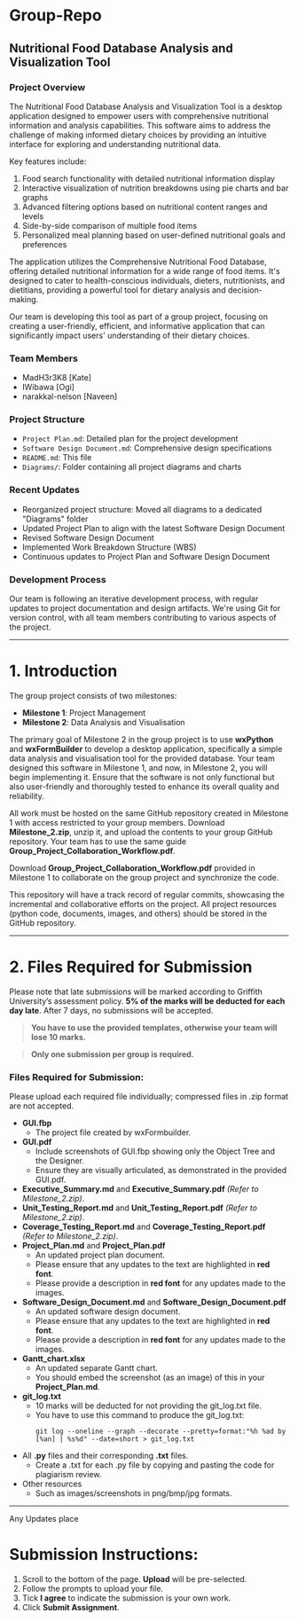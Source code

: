 ﻿# Group-Repo

## Nutritional Food Database Analysis and Visualization Tool

### Project Overview

The Nutritional Food Database Analysis and Visualization Tool is a desktop application designed to empower users with comprehensive nutritional information and analysis capabilities. This software aims to address the challenge of making informed dietary choices by providing an intuitive interface for exploring and understanding nutritional data.

Key features include:
1. Food search functionality with detailed nutritional information display
2. Interactive visualization of nutrition breakdowns using pie charts and bar graphs
3. Advanced filtering options based on nutritional content ranges and levels
4. Side-by-side comparison of multiple food items
5. Personalized meal planning based on user-defined nutritional goals and preferences

The application utilizes the Comprehensive Nutritional Food Database, offering detailed nutritional information for a wide range of food items. It's designed to cater to health-conscious individuals, dieters, nutritionists, and dietitians, providing a powerful tool for dietary analysis and decision-making.

Our team is developing this tool as part of a group project, focusing on creating a user-friendly, efficient, and informative application that can significantly impact users' understanding of their dietary choices.
### Team Members
- MadH3r3K8 [Kate]
- IWibawa [Ogi]
- narakkal-nelson [Naveen]

### Project Structure
- `Project Plan.md`: Detailed plan for the project development
- `Software Design Document.md`: Comprehensive design specifications
- `README.md`: This file
- `Diagrams/`: Folder containing all project diagrams and charts

### Recent Updates
- Reorganized project structure: Moved all diagrams to a dedicated "Diagrams" folder
- Updated Project Plan to align with the latest Software Design Document
- Revised Software Design Document 
- Implemented Work Breakdown Structure (WBS)
- Continuous updates to Project Plan and Software Design Document

### Development Process
Our team is following an iterative development process, with regular updates to project documentation and design artifacts. We're using Git for version control, with all team members contributing to various aspects of the project.

---

# 1. Introduction

The group project consists of two milestones:

- **Milestone 1**: Project Management
- **Milestone 2**: Data Analysis and Visualisation

The primary goal of Milestone 2 in the group project is to use **wxPython** and **wxFormBuilder** to develop a desktop application, specifically a simple data analysis and visualisation tool for the provided database. Your team designed this software in Milestone 1, and now, in Milestone 2, you will begin implementing it. Ensure that the software is not only functional but also user-friendly and thoroughly tested to enhance its overall quality and reliability.

All work must be hosted on the same GitHub repository created in Milestone 1 with access restricted to your group members. Download **Milestone_2.zip**, unzip it, and upload the contents to your group GitHub repository. Your team has to use the same guide **Group_Project_Collaboration_Workflow.pdf**.

Download **Group_Project_Collaboration_Workflow.pdf** provided in Milestone 1 to collaborate on the group project and synchronize the code.

This repository will have a track record of regular commits, showcasing the incremental and collaborative efforts on the project. All project resources (python code, documents, images, and others) should be stored in the GitHub repository.

---

# 2. Files Required for Submission

Please note that late submissions will be marked according to Griffith University’s assessment policy. **5% of the marks will be deducted for each day late**. After 7 days, no submissions will be accepted.

> **You have to use the provided templates, otherwise your team will lose 10 marks.**

> **Only one submission per group is required.**

### Files Required for Submission:

Please upload each required file individually; compressed files in .zip format are not accepted.

- **GUI.fbp**
  - The project file created by wxFormbuilder.
- **GUI.pdf**
  - Include screenshots of GUI.fbp showing only the Object Tree and the Designer.
  - Ensure they are visually articulated, as demonstrated in the provided GUI.pdf.
- **Executive_Summary.md** and **Executive_Summary.pdf** *(Refer to Milestone_2.zip)*.
- **Unit_Testing_Report.md** and **Unit_Testing_Report.pdf** *(Refer to Milestone_2.zip)*.
- **Coverage_Testing_Report.md** and **Coverage_Testing_Report.pdf** *(Refer to Milestone_2.zip)*.
- **Project_Plan.md** and **Project_Plan.pdf**
  - An updated project plan document.
  - Please ensure that any updates to the text are highlighted in **red font**.
  - Please provide a description in **red font** for any updates made to the images.
- **Software_Design_Document.md** and **Software_Design_Document.pdf**
  - An updated software design document.
  - Please ensure that any updates to the text are highlighted in **red font**.
  - Please provide a description in **red font** for any updates made to the images.
- **Gantt_chart.xlsx**
  - An updated separate Gantt chart.
  - You should embed the screenshot (as an image) of this in your **Project_Plan.md**.
- **git_log.txt**
  - 10 marks will be deducted for not providing the git_log.txt file.
  - You have to use this command to produce the git_log.txt:
    ```
    git log --oneline --graph --decorate --pretty=format:"%h %ad by [%an] | %s%d" --date=short > git_log.txt
    ```
- All **.py** files and their corresponding **.txt** files.
  - Create a .txt for each .py file by copying and pasting the code for plagiarism review.
- Other resources
  - Such as images/screenshots in png/bmp/jpg formats.

--------------------------------------------------------------------------------------------------------------------------------------------------------------------
Any Updates place 

# Submission Instructions:

1. Scroll to the bottom of the page. **Upload** will be pre-selected.
2. Follow the prompts to upload your file.
3. Tick **I agree** to indicate the submission is your own work.
4. Click **Submit Assignment**.
